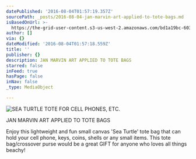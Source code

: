 ```yaml
---
datePublished: '2016-08-04T01:57:19.357Z'
sourcePath: _posts/2016-08-04-jan-marvin-art-applied-to-tote-bags.md
isBasedOnUrl: >-
  https://the-grid-user-content.s3-us-west-2.amazonaws.com/bd1a19bc-6039-4fce-a78d-a6695f887c92.jpg
author: []
via: {}
dateModified: '2016-08-04T01:57:18.559Z'
title: ''
publisher: {}
description: JAN MARVIN ART APPLIED TO TOTE BAGS
starred: false
inFeed: true
hasPage: false
inNav: false
_type: MediaObject

---
```

![SEA TURTLE TOTE FOR CELL PHONES, ETC.](https://the-grid-user-content.s3-us-west-2.amazonaws.com/bd1a19bc-6039-4fce-a78d-a6695f887c92.jpg)

JAN MARVIN ART APPLIED TO TOTE BAGS

Enjoy this lightweight and fun small canvas 'Sea Turtle' tote bag that can hold your cell phone, keys, coins, shells or any small items. This tote bag/crossover purse would be a great GIFT for anyone who loves all things beachy!